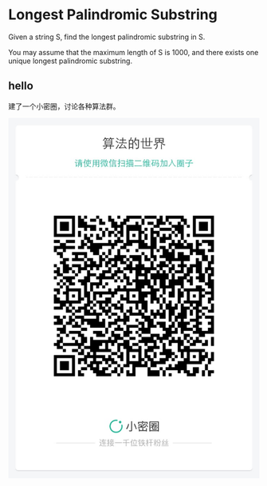 # Longest Palindromic Substring

Given a string S, find the longest palindromic substring in S.   

You may assume that the maximum length of S is 1000, and there exists one unique longest palindromic substring.  

## hello

建了一个小密圈，讨论各种算法群。  

![小密圈](../../suanfa_xiaomiquan.jpg)

